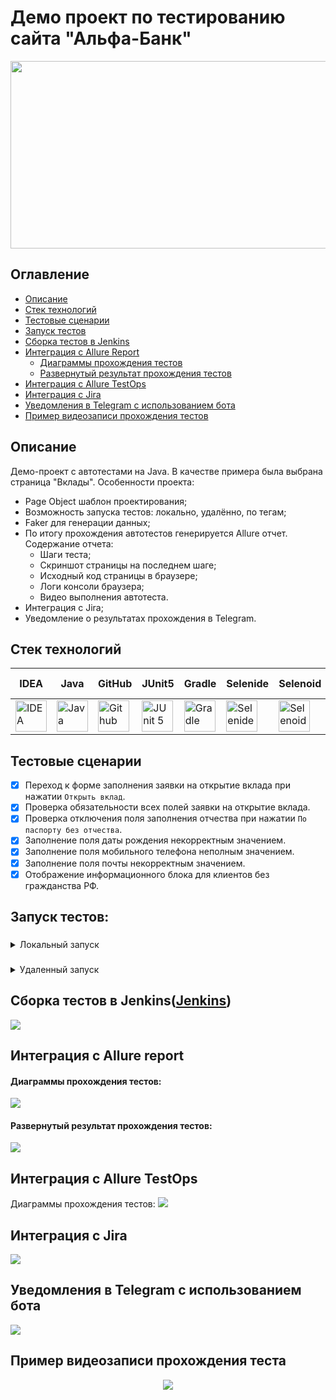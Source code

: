 <h1>Демо проект по тестированию сайта "Альфа-Банк"</h1>


<p align="center">
<img src="images/logo/alfabank-logo.png" width="751" height="300" >
</p>

## Оглавление
+ [Описание](#Описание)
+ [Стек технологий](#Стек-технологий)
+ [Тестовые сценарии](#Тестовые-сценарии)
+ [Запуск тестов](#Запуск-тестов)
+ [Cборка тестов в Jenkins](#Cборка-тестов-в-Jenkins)
+ [Интеграция с Allure Report](#интеграция-с-allure-report)
    + [Диаграммы прохождения тестов](#Диаграммы-прохождения-тестов)
    + [Развернутый результат прохождения тестов](#Развернутый-результат-прохождения-тестов)
+ [Интеграция с Allure TestOps](#Интеграция-с-Allure-TestOps)
+ [Интеграция с Jira](#Интеграция-с-Jira)
+ [Уведомления в Telegram с использованием бота](#Уведомления-в-Telegram-с-использованием-бота)
+ [Пример видеозаписи прохождения тестов](#Пример-видеозаписи-прохождения-теста)

## Описание
Демо-проект с автотестами на Java. В качестве примера была выбрана страница "Вклады".
Особенности проекта:
- Page Object шаблон проектирования;
- Возможность запуска тестов: локально, удалённо, по тегам; 
- Faker для генерации данных;
- По итогу прохождения автотестов генерируется Allure отчет. Содержание отчета:
    - Шаги теста;
    - Скриншот страницы на последнем шаге;
    - Исходный код страницы в браузере;
    - Логи консоли браузера;
    - Видео выполнения автотеста.
- Интеграция с Jira;
- Уведомление о результатах прохождения в Telegram.

## Стек технологий
| IDEA | Java | GitHub | JUnit5 | Gradle | Selenide | Selenoid | Allure | Jenkins | Allure TO| Jira |
| ------ | ------ | ------ | ------ | ------ | ------ | ------ | ------ | ------ | ------ | ------ |
| <a href="https://www.jetbrains.com/idea/"><img src="images/logo/Idea.svg" width="50" height="50"  alt="IDEA" title="vs IDEA"/></a> | <a href="https://www.java.com/"><img src="images/logo/Java.svg" width="50" height="50"  alt="Java" title="vs Java"/></a> | <a href="https://github.com/"><img src="images/logo/GitHub.svg" width="50" height="50"  alt="Github" title="vs Github"/></a> | <a href="https://junit.org/junit5/"><img src="images/logo/Junit5.svg" width="50" height="50"  alt="JUnit 5" title="vs JUnit 5"/></a> | <a href="https://gradle.org/"><img src="images/logo/Gradle.svg" width="50" height="50"  alt="Gradle" title="vs Gradle"/></a> | <a href="https://selenide.org/"><img src="images/logo/Selenide.svg" width="50" height="50" alt="Selenide" title="vs Selenide"/></a>| <a href="https://aerokube.com/selenoid/"><img src="images/logo/Selenoid.svg" width="50" height="50"  alt="Selenoid" title="vs Selenoid"/></a> | <a href="https://github.com/allure-framework/allure2"><img src="images/logo/Allure.svg" width="50" height="50"  alt="Allure" title="vs Allure"/></a> | <a href="https://www.jenkins.io/"><img src="images/logo/Jenkins.svg" width="50" height="50"  alt="Jenkins" title="vs Jenkins"/></a> | <a href="https://docs.qameta.io/allure-testops/"><img width="50" height="50"  alt="AllureTestOps" src="images/logo/Allure_TO.svg" title="vs AllureTestOps"></a> | <a href="https://www.atlassian.com/ru/software/jira"><img width="50" height="50"  alt="Jira" src="images/logo/Jira.svg" title="vs Jira"></a>

## Тестовые сценарии
- [x] Переход к форме заполнения заявки на открытие вклада при нажатии `Открыть вклад`.
- [x] Проверка обязательности всех полей заявки на открытие вклада.
- [x] Проверка отключения поля заполнения отчества при нажатии `По паспорту без отчества`.
- [x] Заполнение поля даты рождения некорректным значением.
- [x] Заполнение поля мобильного телефона неполным значением.
- [x] Заполнение поля почты некорректным значением.
- [x] Отображение информационного блока для клиентов без гражданства РФ.

## Запуск тестов:
### 
<details>
   <summary>Локальный запуск</summary>
   
1. Клонировать проект и открыть в IntelliJ IDEA
2. Запустить тесты из терминала командой:
```
gradle clean regress_tests
```
3. Выполнить запрос на формирование отчета:
```
gradle allureReport
```
4. Открыть отчет в браузере:
```
gradle allureServe
```
</details>

### 
<details>
   <summary>Удаленный запуск</summary>

```
gradle clean regress_tests
```
| Параметры, которые можно добавить | Расшифровка | Значение по умолчанию |
|----------|----------|----------|
| -DbrowserName=${BROWSER}| chrome   | chrome   |
| -DbrowserVersion=${BROWSER_VERSION} | Номер версии браузера   | 100   |
| -DbrowserSize=${BROWSER_SIZE}| Разрешение экрана браузера   | 1920x1080   |
| -DremoteUrl=${REMOTE_URL}| адрес удаленного сервера, на котором будут запускаться тесты   | прописан в Jenkins   |
</details>

## Cборка тестов в Jenkins(<b><a target="_blank" href="https://jenkins.autotests.cloud/job/demo-alfabank-tests/3/allure/">Jenkins</a></b>)
<img src="images/screenshots/jenkins-project.png">

## Интеграция с Allure report
#### Диаграммы прохождения тестов:
<img src="images/screenshots/allure-main-report.png">

#### Развернутый результат прохождения тестов:
<img src="images/screenshots/allure-suites.png">


## Интеграция с Allure TestOps
Диаграммы прохождения тестов:
<img src="images/screenshots/allure-testops-dashboards.png">

## Интеграция с Jira
<img src="images/screenshots/jira-integration.png">

## Уведомления в Telegram с использованием бота
<img src="images/screenshots/telegram-notification.png">


## Пример видеозаписи прохождения теста
<p align="center">
  <img src="images/video/videoWeb.gif">
</p>
